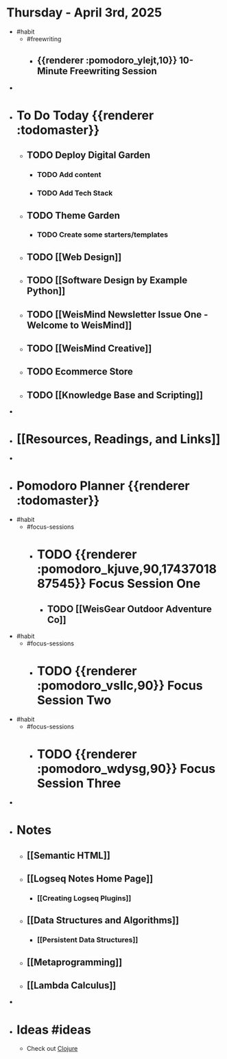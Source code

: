 # Thursday - April 3rd, 2025
- #habit
	- #freewriting
		- ## {{renderer :pomodoro_ylejt,10}} 10-Minute Freewriting Session
-
- # To Do Today {{renderer :todomaster}}
	- ## TODO Deploy Digital Garden
		- ### TODO Add content
		- ### TODO Add Tech Stack
	- ## TODO Theme Garden
		- ### TODO Create some starters/templates
	- ## TODO [[Web Design]]
	- ## TODO [[Software Design by Example Python]]
	- ## TODO [[WeisMind Newsletter Issue One - Welcome to WeisMind]]
	- ## TODO [[WeisMind Creative]]
	- ## TODO Ecommerce Store
	- ## TODO [[Knowledge Base and Scripting]]
-
- # [[Resources, Readings, and Links]]
-
- # Pomodoro Planner {{renderer :todomaster}}
- #habit
	- #focus-sessions
		- # TODO {{renderer :pomodoro_kjuve,90,1743701887545}} Focus Session One
			- ## TODO [[WeisGear Outdoor Adventure Co]]
- #habit
	- #focus-sessions
		- # TODO {{renderer :pomodoro_vsllc,90}} Focus Session Two
- #habit
	- #focus-sessions
		- # TODO {{renderer :pomodoro_wdysg,90}} Focus Session Three
-
- # Notes
	- ## [[Semantic HTML]]
	- ## [[Logseq Notes Home Page]]
		- ### [[Creating Logseq Plugins]]
	- ## [[Data Structures and Algorithms]]
		- ### [[Persistent Data Structures]]
	- ## [[Metaprogramming]]
	- ## [[Lambda Calculus]]
-
- # Ideas #ideas
	- Check out [Clojure](https://clojure.org/)